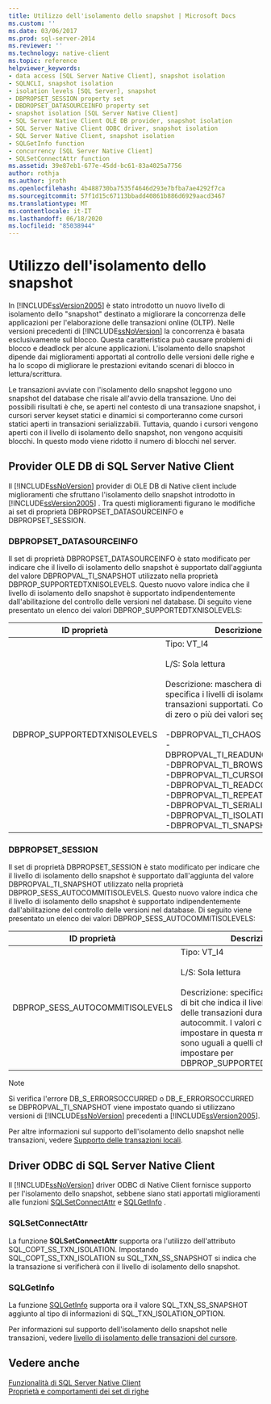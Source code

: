 ```yaml
---
title: Utilizzo dell'isolamento dello snapshot | Microsoft Docs
ms.custom: ''
ms.date: 03/06/2017
ms.prod: sql-server-2014
ms.reviewer: ''
ms.technology: native-client
ms.topic: reference
helpviewer_keywords:
- data access [SQL Server Native Client], snapshot isolation
- SQLNCLI, snapshot isolation
- isolation levels [SQL Server], snapshot
- DBPROPSET_SESSION property set
- DBDROPSET_DATASOURCEINFO property set
- snapshot isolation [SQL Server Native Client]
- SQL Server Native Client OLE DB provider, snapshot isolation
- SQL Server Native Client ODBC driver, snapshot isolation
- SQL Server Native Client, snapshot isolation
- SQLGetInfo function
- concurrency [SQL Server Native Client]
- SQLSetConnectAttr function
ms.assetid: 39e87eb1-677e-45dd-bc61-83a4025a7756
author: rothja
ms.author: jroth
ms.openlocfilehash: 4b488730ba7535f4646d293e7bfba7ae4292f7ca
ms.sourcegitcommit: 57f1d15c67113bbadd40861b886d6929aacd3467
ms.translationtype: MT
ms.contentlocale: it-IT
ms.lasthandoff: 06/18/2020
ms.locfileid: "85038944"
---
```

# <a name="working-with-snapshot-isolation"></a>Utilizzo dell'isolamento dello snapshot
  In [!INCLUDE[ssVersion2005](../../../includes/ssversion2005-md.md)] è stato introdotto un nuovo livello di isolamento dello "snapshot" destinato a migliorare la concorrenza delle applicazioni per l'elaborazione delle transazioni online (OLTP). Nelle versioni precedenti di [!INCLUDE[ssNoVersion](../../../includes/ssnoversion-md.md)] la concorrenza è basata esclusivamente sul blocco. Questa caratteristica può causare problemi di blocco e deadlock per alcune applicazioni. L'isolamento dello snapshot dipende dai miglioramenti apportati al controllo delle versioni delle righe e ha lo scopo di migliorare le prestazioni evitando scenari di blocco in lettura/scrittura.  
  
 Le transazioni avviate con l'isolamento dello snapshot leggono uno snapshot del database che risale all'avvio della transazione. Uno dei possibili risultati è che, se aperti nel contesto di una transazione snapshot, i cursori server keyset statici e dinamici si comporteranno come cursori statici aperti in transazioni serializzabili. Tuttavia, quando i cursori vengono aperti con il livello di isolamento dello snapshot, non vengono acquisiti blocchi. In questo modo viene ridotto il numero di blocchi nel server.  
  
## <a name="sql-server-native-client-ole-db-provider"></a>Provider OLE DB di SQL Server Native Client  
 Il [!INCLUDE[ssNoVersion](../../../includes/ssnoversion-md.md)] provider di OLE DB di Native client include miglioramenti che sfruttano l'isolamento dello snapshot introdotto in [!INCLUDE[ssVersion2005](../../../includes/ssversion2005-md.md)] . Tra questi miglioramenti figurano le modifiche ai set di proprietà DBPROPSET_DATASOURCEINFO e DBPROPSET_SESSION.  
  
### <a name="dbpropset_datasourceinfo"></a>DBPROPSET_DATASOURCEINFO  
 Il set di proprietà DBPROPSET_DATASOURCEINFO è stato modificato per indicare che il livello di isolamento dello snapshot è supportato dall'aggiunta del valore DBPROPVAL_TI_SNAPSHOT utilizzato nella proprietà DBPROP_SUPPORTEDTXNISOLEVELS. Questo nuovo valore indica che il livello di isolamento dello snapshot è supportato indipendentemente dall'abilitazione del controllo delle versioni nel database. Di seguito viene presentato un elenco dei valori DBPROP_SUPPORTEDTXNISOLEVELS:  
  
|ID proprietà|Descrizione|  
|-----------------|-----------------|  
|DBPROP_SUPPORTEDTXNISOLEVELS|Tipo: VT_I4<br /><br /> L/S: Sola lettura<br /><br /> Descrizione: maschera di bit che specifica i livelli di isolamento delle transazioni supportati. Combinazione di zero o più dei valori seguenti:<br /><br /> -DBPROPVAL_TI_CHAOS<br />-DBPROPVAL_TI_READUNCOMMITTED<br />-DBPROPVAL_TI_BROWSE<br />-DBPROPVAL_TI_CURSORSTABILITY<br />-DBPROPVAL_TI_READCOMMITTED<br />-DBPROPVAL_TI_REPEATABLEREAD<br />-DBPROPVAL_TI_SERIALIZABLE<br />-DBPROPVAL_TI_ISOLATED<br />-DBPROPVAL_TI_SNAPSHOT|  
  
### <a name="dbpropset_session"></a>DBPROPSET_SESSION  
 Il set di proprietà DBPROPSET_SESSION è stato modificato per indicare che il livello di isolamento dello snapshot è supportato dall'aggiunta del valore DBPROPVAL_TI_SNAPSHOT utilizzato nella proprietà DBPROP_SESS_AUTOCOMMITISOLEVELS. Questo nuovo valore indica che il livello di isolamento dello snapshot è supportato indipendentemente dall'abilitazione del controllo delle versioni nel database. Di seguito viene presentato un elenco dei valori DBPROP_SESS_AUTOCOMMITISOLEVELS:  
  
|ID proprietà|Descrizione|  
|-----------------|-----------------|  
|DBPROP_SESS_AUTOCOMMITISOLEVELS|Tipo: VT_I4<br /><br /> L/S: Sola lettura<br /><br /> Descrizione: specifica una maschera di bit che indica il livello di isolamento delle transazioni durante la modalità di autocommit. I valori che è possibile impostare in questa maschera di bit sono uguali a quelli che è possibile impostare per DBPROP_SUPPORTEDTXNISOLEVELS.|  
  
> [!NOTE]  
>  Si verifica l'errore DB_S_ERRORSOCCURRED o DB_E_ERRORSOCCURRED se DBPROPVAL_TI_SNAPSHOT viene impostato quando si utilizzano versioni di [!INCLUDE[ssNoVersion](../../../includes/ssnoversion-md.md)] precedenti a [!INCLUDE[ssVersion2005](../../../includes/ssversion2005-md.md)].  
  
 Per altre informazioni sul supporto dell'isolamento dello snapshot nelle transazioni, vedere [Supporto delle transazioni locali](../../native-client-ole-db-transactions/transactions.md).  
  
## <a name="sql-server-native-client-odbc-driver"></a>Driver ODBC di SQL Server Native Client  
 Il [!INCLUDE[ssNoVersion](../../../includes/ssnoversion-md.md)] driver ODBC di Native Client fornisce supporto per l'isolamento dello snapshot, sebbene siano stati apportati miglioramenti alle funzioni [SQLSetConnectAttr](../../native-client-odbc-api/sqlsetconnectattr.md) e [SQLGetInfo](../../native-client-odbc-api/sqlgetinfo.md) .  
  
### <a name="sqlsetconnectattr"></a>SQLSetConnectAttr  
 La funzione **SQLSetConnectAttr** supporta ora l'utilizzo dell'attributo SQL_COPT_SS_TXN_ISOLATION. Impostando SQL_COPT_SS_TXN_ISOLATION su SQL_TXN_SS_SNAPSHOT si indica che la transazione si verificherà con il livello di isolamento dello snapshot.  
  
### <a name="sqlgetinfo"></a>SQLGetInfo  
 La funzione [SQLGetInfo](../../native-client-odbc-api/sqlgetinfo.md) supporta ora il valore SQL_TXN_SS_SNAPSHOT aggiunto al tipo di informazioni di SQL_TXN_ISOLATION_OPTION.  
  
 Per informazioni sul supporto dell'isolamento dello snapshot nelle transazioni, vedere [livello di isolamento delle transazioni del cursore](../../native-client-odbc-cursors/properties/cursor-transaction-isolation-level.md).  
  
## <a name="see-also"></a>Vedere anche  
 [Funzionalità di SQL Server Native Client](sql-server-native-client-features.md)   
 [Proprietà e comportamenti dei set di righe](../../native-client-ole-db-rowsets/rowset-properties-and-behaviors.md)  
  
  
